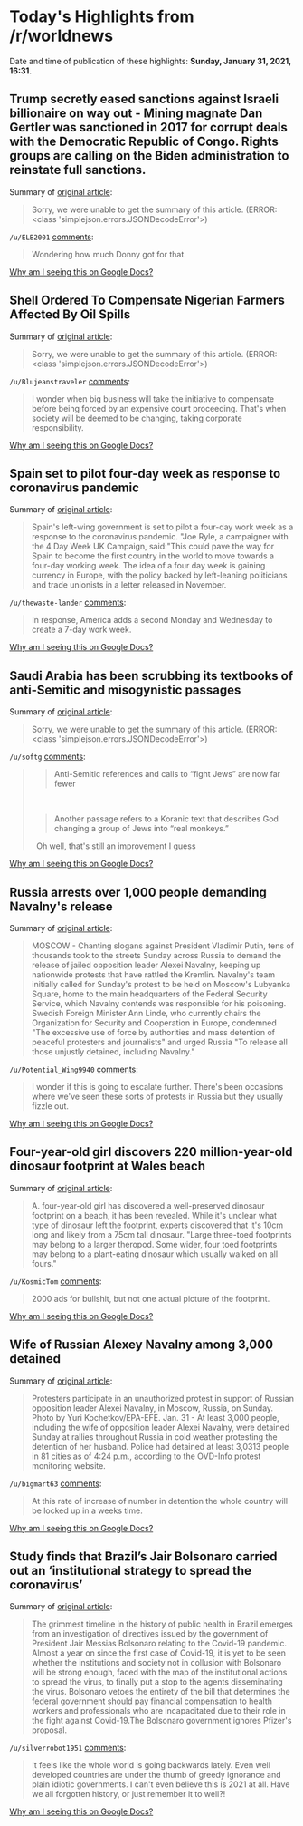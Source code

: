# Today's Highlights from /r/worldnews

Date and time of publication of these highlights: **Sunday, January 31, 2021, 16:31**.

## Trump secretly eased sanctions against Israeli billionaire on way out - Mining magnate Dan Gertler was sanctioned in 2017 for corrupt deals with the Democratic Republic of Congo. Rights groups are calling on the Biden administration to reinstate full sanctions.

Summary of [original article](https://www.dw.com/en/trump-secretly-eased-sanctions-against-israeli-billionaire-on-way-out/a-56340906):

> Sorry, we were unable to get the summary of this article. (ERROR: <class 'simplejson.errors.JSONDecodeError'>)

`/u/ELB2001` [comments](https://www.reddit.com/r/worldnews/comments/l9j92r/trump_secretly_eased_sanctions_against_israeli/):

> Wondering how much Donny got for that.

[Why am I seeing this on Google Docs?](https://docs.google.com/document/d/1Dc6We63vOXIZsc0op-Bt4abqkYjXzOigalQqFxmvvbM/edit?usp=sharing)

## Shell Ordered To Compensate Nigerian Farmers Affected By Oil Spills

Summary of [original article](https://www.npr.org/2021/01/29/961997652/shell-ordered-to-compensate-nigerian-farmers-affected-by-oil-spills?ft=nprml&f=1001):

> Sorry, we were unable to get the summary of this article. (ERROR: <class 'simplejson.errors.JSONDecodeError'>)

`/u/Blujeanstraveler` [comments](https://www.reddit.com/r/worldnews/comments/l9efei/shell_ordered_to_compensate_nigerian_farmers/):

> I wonder when big business will take the initiative to compensate before being forced by an expensive court proceeding. That's when society will be deemed to be changing, taking corporate responsibility.

[Why am I seeing this on Google Docs?](https://docs.google.com/document/d/1Dc6We63vOXIZsc0op-Bt4abqkYjXzOigalQqFxmvvbM/edit?usp=sharing)

## Spain set to pilot four-day week as response to coronavirus pandemic

Summary of [original article](https://www.independent.co.uk/news/world/politics/spain-covid-four-day-week-pilot-b1794322.html):

> Spain's left-wing government is set to pilot a four-day work week as a response to the coronavirus pandemic. "Joe Ryle, a campaigner with the 4 Day Week UK Campaign, said:"This could pave the way for Spain to become the first country in the world to move towards a four-day working week. The idea of a four day week is gaining currency in Europe, with the policy backed by left-leaning politicians and trade unionists in a letter released in November.

`/u/thewaste-lander` [comments](https://www.reddit.com/r/worldnews/comments/l9gbbl/spain_set_to_pilot_fourday_week_as_response_to/):

> In response, America adds a second Monday and Wednesday to create a 7-day work week.

[Why am I seeing this on Google Docs?](https://docs.google.com/document/d/1Dc6We63vOXIZsc0op-Bt4abqkYjXzOigalQqFxmvvbM/edit?usp=sharing)

## Saudi Arabia has been scrubbing its textbooks of anti-Semitic and misogynistic passages

Summary of [original article](https://www.washingtonpost.com/world/middle_east/saudi-arabia-textbooks-education-curriculum/2021/01/30/28ebe632-5a54-11eb-a849-6f9423a75ffd_story.html):

> Sorry, we were unable to get the summary of this article. (ERROR: <class 'simplejson.errors.JSONDecodeError'>)

`/u/softg` [comments](https://www.reddit.com/r/worldnews/comments/l9e4fe/saudi_arabia_has_been_scrubbing_its_textbooks_of/):

> >Anti-Semitic references and calls to “fight Jews” are now far fewer
> 
> &nbsp; 
> >Another passage refers to a Koranic text that describes God changing a group of Jews into “real monkeys.” 
> 
> &nbsp; 
> Oh well, that's still an improvement I guess

[Why am I seeing this on Google Docs?](https://docs.google.com/document/d/1Dc6We63vOXIZsc0op-Bt4abqkYjXzOigalQqFxmvvbM/edit?usp=sharing)

## Russia arrests over 1,000 people demanding Navalny's release

Summary of [original article](https://apnews.com/article/085b16035e9c89ffb9919e4d94a2309c):

> MOSCOW - Chanting slogans against President Vladimir Putin, tens of thousands took to the streets Sunday across Russia to demand the release of jailed opposition leader Alexei Navalny, keeping up nationwide protests that have rattled the Kremlin. Navalny's team initially called for Sunday's protest to be held on Moscow's Lubyanka Square, home to the main headquarters of the Federal Security Service, which Navalny contends was responsible for his poisoning. Swedish Foreign Minister Ann Linde, who currently chairs the Organization for Security and Cooperation in Europe, condemned "The excessive use of force by authorities and mass detention of peaceful protesters and journalists" and urged Russia "To release all those unjustly detained, including Navalny."

`/u/Potential_Wing9940` [comments](https://www.reddit.com/r/worldnews/comments/l9aat0/russia_arrests_over_1000_people_demanding/):

> I wonder if this is going to escalate further. There's been occasions where we've seen these sorts of protests in Russia but they usually fizzle out.

[Why am I seeing this on Google Docs?](https://docs.google.com/document/d/1Dc6We63vOXIZsc0op-Bt4abqkYjXzOigalQqFxmvvbM/edit?usp=sharing)

## Four-year-old girl discovers 220 million-year-old dinosaur footprint at Wales beach

Summary of [original article](https://www.standard.co.uk/news/uk/girl-dinosaur-footprint-wales-beach-b918043.html):

> A. four-year-old girl has discovered a well-preserved dinosaur footprint on a beach, it has been revealed. While it's unclear what type of dinosaur left the footprint, experts discovered that it's 10cm long and likely from a 75cm tall dinosaur. "Large three-toed footprints may belong to a larger theropod. Some wider, four toed footprints may belong to a plant-eating dinosaur which usually walked on all fours."

`/u/KosmicTom` [comments](https://www.reddit.com/r/worldnews/comments/l9cu4g/fouryearold_girl_discovers_220_millionyearold/):

> 2000 ads for bullshit, but not one actual picture of the footprint.

[Why am I seeing this on Google Docs?](https://docs.google.com/document/d/1Dc6We63vOXIZsc0op-Bt4abqkYjXzOigalQqFxmvvbM/edit?usp=sharing)

## Wife of Russian Alexey Navalny among 3,000 detained

Summary of [original article](https://www.upi.com/Top_News/World-News/2021/01/31/Russian-opposition-leader-Alexey-Navalnys-wife-among-3000-detained/7841612101613/):

> Protesters participate in an unauthorized protest in support of Russian opposition leader Alexei Navalny, in Moscow, Russia, on Sunday. Photo by Yuri Kochetkov/EPA-EFE. Jan. 31 - At least 3,000 people, including the wife of opposition leader Alexei Navalny, were detained Sunday at rallies throughout Russia in cold weather protesting the detention of her husband. Police had detained at least 3,0313 people in 81 cities as of 4:24 p.m., according to the OVD-Info protest monitoring website.

`/u/bigmart63` [comments](https://www.reddit.com/r/worldnews/comments/l9dww7/wife_of_russian_alexey_navalny_among_3000_detained/):

> At this rate of increase of number in detention the whole country will be locked up in a weeks time.

[Why am I seeing this on Google Docs?](https://docs.google.com/document/d/1Dc6We63vOXIZsc0op-Bt4abqkYjXzOigalQqFxmvvbM/edit?usp=sharing)

## Study finds that Brazil’s Jair Bolsonaro carried out an ‘institutional strategy to spread the coronavirus’

Summary of [original article](https://english.elpais.com/americas/2021-01-29/study-finds-that-brazils-jair-bolsonaro-carried-out-an-institutional-strategy-to-spread-the-coronavirus.html):

> The grimmest timeline in the history of public health in Brazil emerges from an investigation of directives issued by the government of President Jair Messias Bolsonaro relating to the Covid-19 pandemic. Almost a year on since the first case of Covid-19, it is yet to be seen whether the institutions and society not in collusion with Bolsonaro will be strong enough, faced with the map of the institutional actions to spread the virus, to finally put a stop to the agents disseminating the virus. Bolsonaro vetoes the entirety of the bill that determines the federal government should pay financial compensation to health workers and professionals who are incapacitated due to their role in the fight against Covid-19.The Bolsonaro government ignores Pfizer's proposal.

`/u/silverrobot1951` [comments](https://www.reddit.com/r/worldnews/comments/l977sf/study_finds_that_brazils_jair_bolsonaro_carried/):

> It feels like the whole world is going backwards lately. Even well developed countries are under the thumb of greedy ignorance and plain idiotic governments. I can't even believe this is 2021 at all. Have we all forgotten history, or just remember it to well?!

[Why am I seeing this on Google Docs?](https://docs.google.com/document/d/1Dc6We63vOXIZsc0op-Bt4abqkYjXzOigalQqFxmvvbM/edit?usp=sharing)

